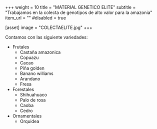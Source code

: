 +++
weight = 10
title = "MATERIAL GENETICO ELITE"
subtitle = "Trabajamos en la colecta de genotipos de alto valor para la amazonia"
item_url = ""
#disabled = true

[asset]
  image = "COLECTAELITE.jpg"
+++

Contamos con las siguiente variedades:
- Frutales
  - Castaña amazonica
  - Copuazu
  - Cacao
  - Piña golden
  - Banano williams
  - Arandano
  - Fresa
- Forestales
  - Shihuahuaco
  - Palo de rosa
  - Caoba
  - Cedro
- Ornamentales
  - Orquidea